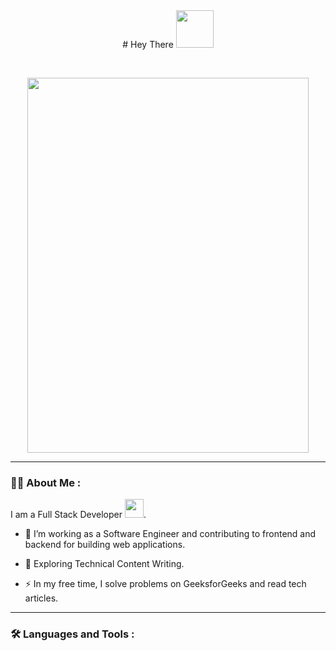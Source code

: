 <div align="center".
  <h1>
    # Hey There
    <img src="https://media.giphy.com/media/hvRJCLFzcasrR4ia7z/giphy.gif" width="60px"/>
  </h1>
</div>

&nbsp; 

<div align="center">
  <img src="https://media.giphy.com/media/Xbn8ZbO95YeOJQtJz7/giphy.gif" width="450" height="600"/>
</div>

---

### :man_technologist: About Me :

I am a Full Stack Developer <img src="https://media.giphy.com/media/WUlplcMpOCEmTGBtBW/giphy.gif" width="30">.

- :telescope: I’m working as a Software Engineer and contributing to frontend and backend for building web applications.

- :seedling: Exploring Technical Content Writing.

- :zap: In my free time, I solve problems on GeeksforGeeks and read tech articles.

---

### :hammer_and_wrench: Languages and Tools :
<!--
**srstafion/srstafion** is a ✨ _special_ ✨ repository because its `README.md` (this file) appears on your GitHub profile.

Here are some ideas to get you started:

- 🔭 I’m currently working on ...
- 🌱 I’m currently learning ...
- 👯 I’m looking to collaborate on ...
- 🤔 I’m looking for help with ...
- 💬 Ask me about ...
- 📫 How to reach me: ...
- 😄 Pronouns: ...
- ⚡ Fun fact: ...
-->
